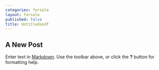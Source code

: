 ```yaml
---
categories: forsale
layout: forsale
published: false
title: Untitledasdf
---
```

## A New Post

Enter text in [Markdown](http://daringfireball.net/projects/markdown/). Use the toolbar above, or click the **?** button for formatting help.
